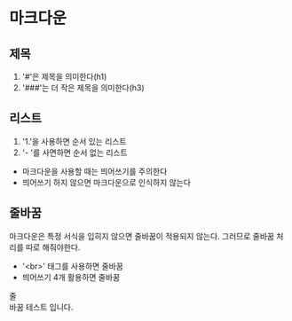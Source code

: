 # 마크다운

## 제목
1. '#'은 제목을 의미한다(h1)
2. '###'는 더 작은 제목을 의미한다(h3)

## 리스트
1. '1.'을 사용하면 순서 있는 리스트
2. '- '를 사면하면 순서 없는 리스트

- 마크다운을 사용할 때는 띄어쓰기를 주의한다
- 띄어쓰기 하지 않으면 마크다운으로 인식하지 않는다

## 줄바꿈
마크다운은 특정 서식을 입히지 않으면
줄바꿈이 적용되지 않는다.
그러므로 줄바꿈 처리를
따로 해줘야한다.

- '\<br\>' 태그를 사용하면 줄바꿈
- 띄어쓰기 4개 활용하면 줄바꿈

줄<br>
바꿈 테스트
입니다.
